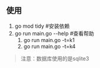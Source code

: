 ## 使用

1. go mod tidy  #安装依赖
2. go run main.go --help #查看帮助
   1. go run main.go -t=k1
   2. go run main.go -t=k4


> 注意：数据库使用的是sqlite3

